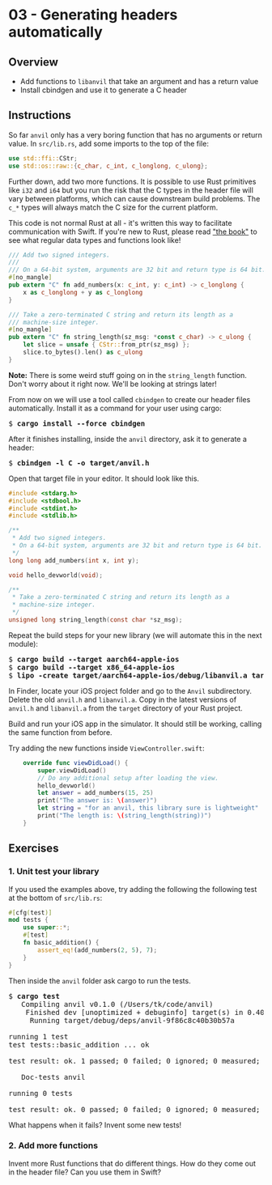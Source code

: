 # 03 - Generating headers automatically

## Overview

* Add functions to `libanvil` that take an argument and has a return value
* Install cbindgen and use it to generate a C header

## Instructions

So far `anvil` only has a very boring function that has no arguments or return value. In `src/lib.rs`, add some imports to the top of the file:

```rust
use std::ffi::CStr;
use std::os::raw::{c_char, c_int, c_longlong, c_ulong};
```

Further down, add two more functions. It is possible to use Rust primitives like `i32` and `i64` but you run the risk that the C types in the header file will vary between platforms, which can cause downstream build problems. The `c_*` types will always match the C size for the current platform.

This code is not normal Rust at all - it's written this way to facilitate communication with Swift. If you're new to Rust, please read ["the book"](https://doc.rust-lang.org/book/) to see what regular data types and functions look like!

```rust
/// Add two signed integers.
/// 
/// On a 64-bit system, arguments are 32 bit and return type is 64 bit.
#[no_mangle]
pub extern "C" fn add_numbers(x: c_int, y: c_int) -> c_longlong {
    x as c_longlong + y as c_longlong
}

/// Take a zero-terminated C string and return its length as a
/// machine-size integer.
#[no_mangle]
pub extern "C" fn string_length(sz_msg: *const c_char) -> c_ulong {
    let slice = unsafe { CStr::from_ptr(sz_msg) };
    slice.to_bytes().len() as c_ulong
}
```

**Note:** There is some weird stuff going on in the `string_length` function. Don't worry about it right now. We'll be looking at strings later!

From now on we will use a tool called `cbindgen` to create our header files automatically. Install it as a command for your user using cargo:

<pre>$ <b>cargo install --force cbindgen</b></pre>

After it finishes installing, inside the `anvil` directory, ask it to generate a header:

<pre>$ <b>cbindgen -l C -o target/anvil.h</b></pre>

Open that target file in your editor. It should look like this.

```c
#include <stdarg.h>
#include <stdbool.h>
#include <stdint.h>
#include <stdlib.h>

/**
 * Add two signed integers.
 * On a 64-bit system, arguments are 32 bit and return type is 64 bit.
 */
long long add_numbers(int x, int y);

void hello_devworld(void);

/**
 * Take a zero-terminated C string and return its length as a
 * machine-size integer.
 */
unsigned long string_length(const char *sz_msg);
```

Repeat the build steps for your new library (we will automate this in the next module):
<pre>$ <b>cargo build --target aarch64-apple-ios</b>
$ <b>cargo build --target x86_64-apple-ios</b>
$ <b>lipo -create target/aarch64-apple-ios/debug/libanvil.a target/x86_64-apple-ios/debug/libanvil.a -output target/libanvil.a</b></pre>

In Finder, locate your iOS project folder and go to the `Anvil` subdirectory. Delete the old `anvil.h` and `libanvil.a`. Copy in the latest versions of `anvil.h` and `libanvil.a` from the `target` directory of your Rust project.

Build and run your iOS app in the simulator. It should still be working, calling the same function from before.

Try adding the new functions inside `ViewController.swift`:

```swift
    override func viewDidLoad() {
        super.viewDidLoad()
        // Do any additional setup after loading the view.
        hello_devworld()
        let answer = add_numbers(15, 25)
        print("The answer is: \(answer)")
        let string = "for an anvil, this library sure is lightweight"
        print("The length is: \(string_length(string))")
    }
```

## Exercises

### 1. Unit test your library

If you used the examples above, try adding the following the following test at the bottom of `src/lib.rs`:

```rust
#[cfg(test)]
mod tests {
    use super::*;
    #[test]
    fn basic_addition() {
        assert_eq!(add_numbers(2, 5), 7);
    }
}
```

Then inside the `anvil` folder ask cargo to run the tests.

<pre>$ <b>cargo test</b>
   Compiling anvil v0.1.0 (/Users/tk/code/anvil)
    Finished dev [unoptimized + debuginfo] target(s) in 0.40s
     Running target/debug/deps/anvil-9f86c8c40b30b57a

running 1 test
test tests::basic_addition ... ok

test result: ok. 1 passed; 0 failed; 0 ignored; 0 measured; 0 filtered out

   Doc-tests anvil

running 0 tests

test result: ok. 0 passed; 0 failed; 0 ignored; 0 measured; 0 filtered out</pre>

What happens when it fails? Invent some new tests!

### 2. Add more functions

Invent more Rust functions that do different things. How do they come out in the header file? Can you use them in Swift?
